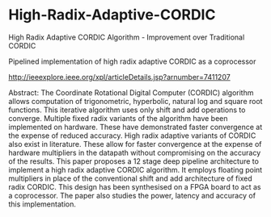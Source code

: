 # High-Radix-Adaptive-CORDIC
High Radix Adaptive CORDIC Algorithm - Improvement over Traditional CORDIC


Pipelined implementation of high radix adaptive CORDIC as a coprocessor

http://ieeexplore.ieee.org/xpl/articleDetails.jsp?arnumber=7411207 

Abstract: The Coordinate Rotational Digital Computer (CORDIC) algorithm allows computation of trigonometric, hyperbolic, natural log and square root functions. This iterative algorithm uses only shift and add operations to converge. Multiple fixed radix variants of the algorithm have been implemented on hardware. These have demonstrated faster convergence at the expense of reduced accuracy. High radix adaptive variants of CORDIC also exist in literature. These allow for faster convergence at the expense of hardware multipliers in the datapath without compromising on the accuracy of the results. This paper proposes a 12 stage deep pipeline architecture to implement a high radix adaptive CORDIC algorithm. It employs floating point multipliers in place of the conventional shift and add architecture of fixed radix CORDIC. This design has been synthesised on a FPGA board to act as a coprocessor. The paper also studies the power, latency and accuracy of this implementation.
